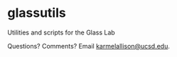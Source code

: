 glassutils
==========

Utilities and scripts for the Glass Lab

Questions? Comments? Email karmelallison@ucsd.edu.